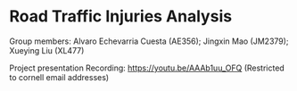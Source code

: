 # Road Traffic Injuries Analysis

Group members: Alvaro Echevarria Cuesta (AE356); Jingxin Mao (JM2379); Xueying Liu (XL477)

Project presentation Recording: https://youtu.be/AAAb1uu_OFQ (Restricted to cornell email addresses)
